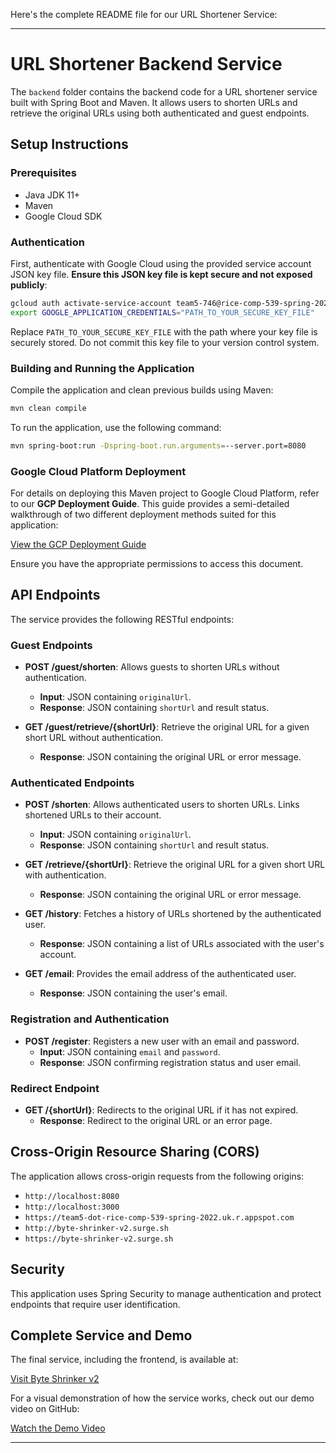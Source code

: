 Here's the complete README file for our URL Shortener Service:

---

# URL Shortener Backend Service

The `backend` folder contains the backend code for a URL shortener service built with Spring Boot and Maven. It allows users to shorten URLs and retrieve the original URLs using both authenticated and guest endpoints.

## Setup Instructions

### Prerequisites

- Java JDK 11+
- Maven
- Google Cloud SDK

### Authentication

First, authenticate with Google Cloud using the provided service account JSON key file. **Ensure this JSON key file is kept secure and not exposed publicly**:

```bash
gcloud auth activate-service-account team5-746@rice-comp-539-spring-2022.iam.gserviceaccount.com --key-file="PATH_TO_YOUR_SECURE_KEY_FILE"
export GOOGLE_APPLICATION_CREDENTIALS="PATH_TO_YOUR_SECURE_KEY_FILE"
```

Replace `PATH_TO_YOUR_SECURE_KEY_FILE` with the path where your key file is securely stored. Do not commit this key file to your version control system.

### Building and Running the Application

Compile the application and clean previous builds using Maven:

```bash
mvn clean compile
```

To run the application, use the following command:

```bash
mvn spring-boot:run -Dspring-boot.run.arguments=--server.port=8080
```

### Google Cloud Platform Deployment

For details on deploying this Maven project to Google Cloud Platform, refer to our **GCP Deployment Guide**. This guide provides a semi-detailed walkthrough of two different deployment methods suited for this application:

[View the GCP Deployment Guide](https://docs.google.com/document/d/1cCWQ3TKTra0tqCKrBMddgVwaignkB5H9b94HNTn3eN8/edit)

Ensure you have the appropriate permissions to access this document.

## API Endpoints

The service provides the following RESTful endpoints:

### Guest Endpoints

- **POST /guest/shorten**: Allows guests to shorten URLs without authentication.
  - **Input**: JSON containing `originalUrl`.
  - **Response**: JSON containing `shortUrl` and result status.

- **GET /guest/retrieve/{shortUrl}**: Retrieve the original URL for a given short URL without authentication.
  - **Response**: JSON containing the original URL or error message.

### Authenticated Endpoints

- **POST /shorten**: Allows authenticated users to shorten URLs. Links shortened URLs to their account.
  - **Input**: JSON containing `originalUrl`.
  - **Response**: JSON containing `shortUrl` and result status.

- **GET /retrieve/{shortUrl}**: Retrieve the original URL for a given short URL with authentication.
  - **Response**: JSON containing the original URL or error message.

- **GET /history**: Fetches a history of URLs shortened by the authenticated user.
  - **Response**: JSON containing a list of URLs associated with the user's account.

- **GET /email**: Provides the email address of the authenticated user.
  - **Response**: JSON containing the user's email.

### Registration and Authentication

- **POST /register**: Registers a new user with an email and password.
  - **Input**: JSON containing `email` and `password`.
  - **Response**: JSON confirming registration status and user email.

### Redirect Endpoint

- **GET /{shortUrl}**: Redirects to the original URL if it has not expired.
  - **Response**: Redirect to the original URL or an error page.

## Cross-Origin Resource Sharing (CORS)

The application allows cross-origin requests from the following origins:

- `http://localhost:8080`
- `http://localhost:3000`
- `https://team5-dot-rice-comp-539-spring-2022.uk.r.appspot.com`
- `http://byte-shrinker-v2.surge.sh`
- `https://byte-shrinker-v2.surge.sh`

## Security

This application uses Spring Security to manage authentication and protect endpoints that require user identification.

## Complete Service and Demo

The final service, including the frontend, is available at:

[Visit Byte Shrinker v2](https://byte-shrinker-v2.surge.sh/)

For a visual demonstration of how the service works, check out our demo video on GitHub:

[Watch the Demo Video](https://github.com/link-to-your-demo-video)

---

